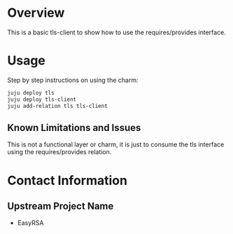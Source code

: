 # Overview

This is a basic tls-client to show how to use the requires/provides interface.

# Usage

Step by step instructions on using the charm:

```bash
juju deploy tls
juju deploy tls-client
juju add-relation tls tls-client
```

## Known Limitations and Issues

This is not a functional layer or charm, it is just to consume the tls 
interface using the requires/provides relation.


# Contact Information

## Upstream Project Name

  - EasyRSA

